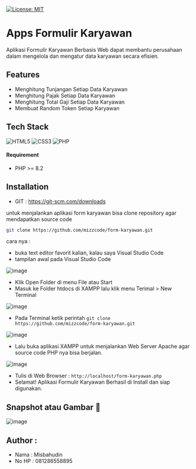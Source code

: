[![License: MIT](https://img.shields.io/badge/License-MIT-yellow.svg)](https://opensource.org/licenses/MIT)

# Apps Formulir Karyawan

Aplikasi Formulir Karyawan Berbasis Web dapat membantu perusahaan dalam mengelola dan mengatur data karyawan secara efisien.

## Features

- Menghitung Tunjangan Setiap Data Karyawan
- Menghitung Pajak Setiap Data Karyawan
- Menghitung Total Gaji Setiap Data Karyawan
- Membuat Random Token Setiap Karyawan

## Tech Stack

![HTML5](https://img.shields.io/badge/html5-%23E34F26.svg?style=for-the-badge&logo=html5&logoColor=white) ![CSS3](https://img.shields.io/badge/css3-%231572B6.svg?style=for-the-badge&logo=css3&logoColor=white)
![PHP](https://img.shields.io/badge/php-%23777BB4.svg?style=for-the-badge&logo=php&logoColor=white)

#### Requirement

- PHP >= 8.2

## Installation

- GIT : https://git-scm.com/downloads

untuk menjalankan aplikasi form karyawan bisa clone repository agar mendapatkan source code

```sh
git clone https://github.com/mizzcode/form-karyawan.git
```

cara nya :

- buka text editor favorit kalian, kalau saya Visual Studio Code
- tampilan awal pada Visual Studio Code

![image](https://user-images.githubusercontent.com/101040281/221087710-29d0212c-d6f2-48a9-ad1c-be84ab04126f.png)

- Klik Open Folder di menu File atau Start
- Masuk ke Folder htdocs di XAMPP lalu klik menu Terimal > New Terminal

![image](https://user-images.githubusercontent.com/101040281/221125133-a83bf113-b965-4e20-8891-cf0894957294.png)

- Pada Terminal ketik perintah `git clone https://github.com/mizzcode/form-karyawan.git`

![image](https://user-images.githubusercontent.com/101040281/221134545-44e3a19c-172f-4952-9c9e-d3d88c77f592.png)

- Lalu buka aplikasi XAMPP untuk menjalankan Web Server Apache agar source code PHP nya bisa berjalan.

![image](https://user-images.githubusercontent.com/101040281/221123221-87d746ab-371f-4fd3-a429-f22bde4058aa.png)

- Tulis di Web Browser : `http://localhost/form-karyawan.php`
- Selamat! Aplikasi Formulir Karyawan Berhasil di Install dan siap digunakan.

## Snapshot atau Gambar 📸

![image](https://user-images.githubusercontent.com/101040281/222379412-fedf519d-5bf7-437e-bc79-38e911d5b61f.png)

## Author :

- Nama : Misbahudin
- No HP : 081286558895
